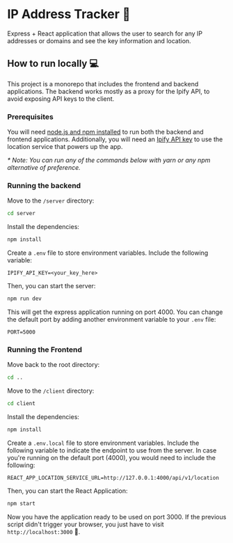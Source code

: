# IP Address Tracker 📍

Express + React application that allows the user to search for any IP addresses or domains and see the key information and location.

## How to run locally 💻

This project is a monorepo that includes the frontend and backend applications. The backend works mostly as a proxy for the Ipify API, to avoid exposing API keys to the client.

### Prerequisites

You will need [node.js and npm installed](https://docs.npmjs.com/downloading-and-installing-node-js-and-npm) to run both the backend and frontend applications. Additionally, you will need an [Ipify API key](https://geo.ipify.org/signup) to use the location service that powers up the app.

_\* Note: You can run any of the commands below with yarn or any npm alternative of preference._

### Running the backend

Move to the `/server` directory:

```sh
cd server
```

Install the dependencies:

```sh
npm install
```

Create a `.env` file to store environment variables. Include the following variable:

```
IPIFY_API_KEY=<your_key_here>
```

Then, you can start the server:

```sh
npm run dev
```

This will get the express application running on port 4000. You can change the default port by adding another environment variable to your `.env` file:

```
PORT=5000
```

### Running the Frontend

Move back to the root directory:

```sh
cd ..
```

Move to the `/client` directory:

```sh
cd client
```

Install the dependencies:

```sh
npm install
```

Create a `.env.local` file to store environment variables. Include the following variable to indicate the endpoint to use from the server. In case you're running on the default port (4000), you would need to include the following:

```
REACT_APP_LOCATION_SERVICE_URL=http://127.0.0.1:4000/api/v1/location
```

Then, you can start the React Application:

```sh
npm start
```

Now you have the application ready to be used on port 3000. If the previous script didn't trigger your browser, you just have to visit `http://localhost:3000` 🎉.
